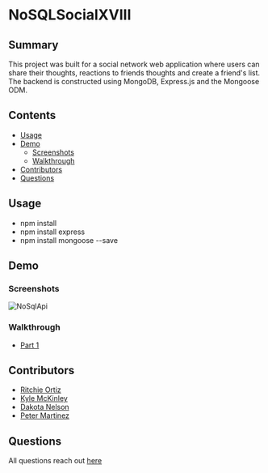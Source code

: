 # NoSQLSocialXVIII
## Summary
This project was built for a social network web application where users can share their thoughts, reactions to friends thoughts and create a friend's list. The backend is constructed using MongoDB, Express.js and the Mongoose ODM.

## Contents
- [Usage](#Usage)
- [Demo](#Demo)
  - [Screenshots](#Screenshots)
  - [Walkthrough](#Walkthrough)
- [Contributors](#Contributors)
- [Questions](#Questions)

## Usage
- npm install 
- npm install express
- npm install mongoose --save

## Demo
### Screenshots
![NoSqlApi](https://user-images.githubusercontent.com/74946954/127280384-ac1f05dc-72ad-4610-be3d-c735a2958eb6.png)

### Walkthrough
- [Part 1](https://drive.google.com/file/d/1suW3ehovd5aQSRpHkPVEGliLK9bdK4Nf/view)

## Contributors
- [Ritchie Ortiz](https://github.com/xRitchie91)
- [Kyle McKinley](https://github.com/kjmckinley)
- [Dakota Nelson](https://github.com/kotalilyy)
- [Peter Martinez](https://github.com/pmarti53)

## Questions
All questions reach out [here](#https://github.com/xRitchie91)
